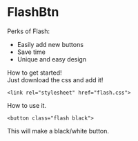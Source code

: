 # FlashBtn

Perks of Flash:

 * Easily add new buttons
 * Save time
 * Unique and easy design

How to get started! <br>
Just download the css and add it!
```
<link rel="stylesheet" href="flash.css">
```
How to use it.
```
<button class="flash black">
```
This will make a black/white button.
